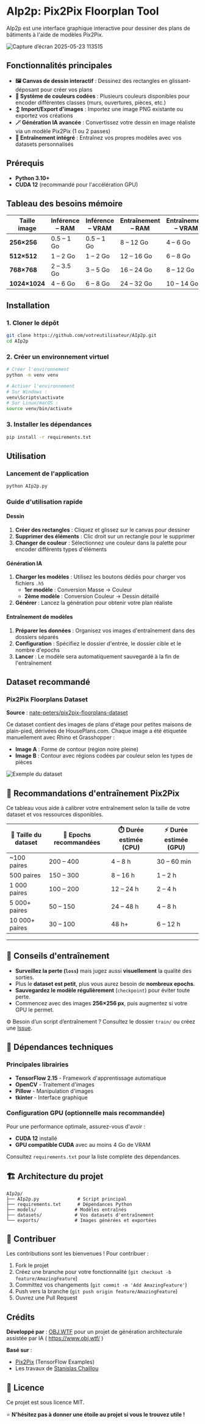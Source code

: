 # AIp2p: Pix2Pix Floorplan Tool

AIp2p est une interface graphique interactive pour dessiner des plans de bâtiments à l'aide de modèles Pix2Pix.

![Capture d’écran 2025-05-23 113515](https://github.com/user-attachments/assets/c7e5a24d-5ee7-4ecc-b08f-26c991d6964f)

##  Fonctionnalités principales

- **🖼️ Canvas de dessin interactif** : Dessinez des rectangles en glissant-déposant pour créer vos plans
- **🎨 Système de couleurs codées** : Plusieurs couleurs disponibles pour encoder différentes classes (murs, ouvertures, pièces, etc.)
- **↕️ Import/Export d'images** : Importez une image PNG existante ou exportez vos créations
- **🪄 Génération IA avancée** : Convertissez votre dessin en image réaliste via un modèle Pix2Pix (1 ou 2 passes)
- **🔧 Entraînement intégré** : Entraînez vos propres modèles avec vos datasets personnalisés

##  Prérequis

- **Python 3.10+**
- **CUDA 12** (recommandé pour l'accélération GPU)
  
##  Tableau des besoins mémoire

|  **Taille image** |  **Inférence – RAM** |  **Inférence – VRAM** |  **Entraînement – RAM** |  **Entraînement – VRAM** |
|----------------------|------------------------|---------------------------|-----------------------------|------------------------------|
| **256×256**          | 0.5 – 1 Go             | 0.5 – 1 Go                | 8 – 12 Go                   | 4 – 6 Go                     |
| **512×512**          | 1 – 2 Go               | 1 – 2 Go                  | 12 – 16 Go                  | 6 – 8 Go                     |
| **768×768**          | 2 – 3.5 Go             | 3 – 5 Go                  | 16 – 24 Go                  | 8 – 12 Go                    |
| **1024×1024**        | 4 – 6 Go               | 6 – 8 Go                  | 24 – 32 Go                  | 10 – 14 Go                   |


##  Installation

### 1. Cloner le dépôt
```bash
git clone https://github.com/votreutilisateur/AIp2p.git
cd AIp2p
```

### 2. Créer un environnement virtuel
```bash
# Créer l'environnement
python -m venv venv

# Activer l'environnement
# Sur Windows :
venv\Scripts\activate
# Sur Linux/macOS :
source venv/bin/activate
```

### 3. Installer les dépendances
```bash
pip install -r requirements.txt
```

##  Utilisation

### Lancement de l'application
```bash
python AIp2p.py
```

### Guide d'utilisation rapide

#### **Dessin**
1. **Créer des rectangles** : Cliquez et glissez sur le canvas pour dessiner
2. **Supprimer des éléments** : Clic droit sur un rectangle pour le supprimer
3. **Changer de couleur** : Sélectionnez une couleur dans la palette pour encoder différents types d'éléments

#### **Génération IA**
1. **Charger les modèles** : Utilisez les boutons dédiés pour charger vos fichiers `.h5`
   - **1er modèle** : Conversion Masse → Couleur
   - **2ème modèle** : Conversion Couleur → Dessin détaillé
2. **Générer** : Lancez la génération pour obtenir votre plan réaliste

#### **Entraînement de modèles**
1. **Préparer les données** : Organisez vos images d'entraînement dans des dossiers séparés
2. **Configuration** : Spécifiez le dossier d'entrée, le dossier cible et le nombre d'epochs
3. **Lancer** : Le modèle sera automatiquement sauvegardé à la fin de l'entraînement

##  Dataset recommandé

### Pix2Pix Floorplans Dataset
**Source** : [nate-peters/pix2pix-floorplans-dataset](https://github.com/nate-peters/pix2pix-floorplans-dataset)

Ce dataset contient des images de plans d'étage pour petites maisons de plain-pied, dérivées de HousePlans.com. Chaque image a été étiquetée manuellement avec Rhino et Grasshopper :

- **Image A** : Forme de contour (région noire pleine)
- **Image B** : Contour avec régions codées par couleur selon les types de pièces

![Exemple du dataset](https://github.com/user-attachments/assets/3563eb47-cd95-471a-bd30-1d79dfcc322c)

## 🧠 Recommandations d'entraînement Pix2Pix

Ce tableau vous aide à calibrer votre entraînement selon la taille de votre dataset et vos ressources disponibles.

| 📂 **Taille du dataset** | 🔁 **Epochs recommandées** | ⏱️ **Durée estimée (CPU)** | ⚡ **Durée estimée (GPU)** |
|--------------------------|-----------------------------|-----------------------------|-----------------------------|
| ~100 paires              | 200 – 400                   | 4 – 8 h                     | 30 – 60 min                 |
| 500 paires               | 150 – 300                   | 8 – 16 h                    | 1 – 2 h                     |
| 1 000 paires             | 100 – 200                   | 12 – 24 h                   | 2 – 4 h                     |
| 5 000+ paires            | 50 – 150                    | 24 – 48 h                   | 4 – 8 h                     |
| 10 000+ paires           | 30 – 100                    | 48 h+                       | 6 – 12 h                    |

---

## 📝 Conseils d'entraînement

- **Surveillez la perte (`loss`)** mais jugez aussi **visuellement** la qualité des sorties.
- Plus le **dataset est petit**, plus vous aurez besoin de **nombreux epochs**.
- **Sauvegardez le modèle régulièrement** (`checkpoint`) pour éviter toute perte.
- Commencez avec des images **256×256 px**, puis augmentez si votre GPU le permet.


⚙️ Besoin d’un script d’entraînement ? Consultez le dossier `train/` ou créez une [Issue](https://github.com/votreutilisateur/AIp2p/issues).

## 🔧 Dépendances techniques

### Principales librairies
- **TensorFlow 2.15** - Framework d'apprentissage automatique
- **OpenCV** - Traitement d'images
- **Pillow** - Manipulation d'images
- **tkinter** - Interface graphique

### Configuration GPU (optionnelle mais recommandée)
Pour une performance optimale, assurez-vous d'avoir :
- **CUDA 12** installé
- **GPU compatible CUDA** avec au moins 4 Go de VRAM

Consultez `requirements.txt` pour la liste complète des dépendances.

## 🏗️ Architecture du projet

```
AIp2p/
├── AIp2p.py              # Script principal
├── requirements.txt      # Dépendances Python
├── models/              # Modèles entraînés 
├── datasets/            # Vos datasets d'entraînement
└── exports/             # Images générées et exportées
```

## 🤝 Contribuer

Les contributions sont les bienvenues ! Pour contribuer :

1. Fork le projet
2. Créez une branche pour votre fonctionnalité (`git checkout -b feature/AmazingFeature`)
3. Committez vos changements (`git commit -m 'Add AmazingFeature'`)
4. Push vers la branche (`git push origin feature/AmazingFeature`)
5. Ouvrez une Pull Request

##  Crédits

**Développé par** : [OBJ.WTF](https://github.com/votreutilisateur) pour un projet de génération architecturale assistée par IA ( https://www.obj.wtf/ )

**Basé sur** :
- [Pix2Pix](https://github.com/tensorflow/examples/tree/master/tensorflow_examples/models/pix2pix) (TensorFlow Examples)
- Les travaux de [Stanislas Chaillou](https://github.com/StanislasChaillou)

## 📄 Licence

Ce projet est sous licence MIT. 


⭐ **N'hésitez pas à donner une étoile au projet si vous le trouvez utile !**
